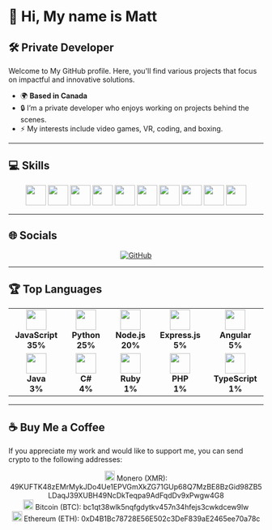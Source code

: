 # 👋 Hi, My name is Matt

## 🛠️ Private Developer

Welcome to My GitHub profile. Here, you'll find various projects that focus on impactful and innovative solutions.

- 🌍 **Based in Canada**
- 🔒 I’m a private developer who enjoys working on projects behind the scenes.
- ⚡ My interests include video games, VR, coding, and boxing.

---

## 💻 Skills
<p align="center">
  <img src="https://cdn.jsdelivr.net/gh/devicons/devicon/icons/javascript/javascript-original.svg" width="40" height="40"/>
  <img src="https://cdn.jsdelivr.net/gh/devicons/devicon/icons/python/python-original.svg" width="40" height="40"/>
  <img src="https://cdn.jsdelivr.net/gh/devicons/devicon/icons/nodejs/nodejs-original.svg" width="40" height="40"/>
  <img src="https://cdn.jsdelivr.net/gh/devicons/devicon/icons/express/express-original.svg" width="40" height="40"/>
  <img src="https://cdn.jsdelivr.net/gh/devicons/devicon/icons/angularjs/angularjs-original.svg" width="40" height="40"/>
  <img src="https://cdn.jsdelivr.net/gh/devicons/devicon/icons/java/java-original.svg" width="40" height="40"/>
  <img src="https://cdn.jsdelivr.net/gh/devicons/devicon/icons/csharp/csharp-original.svg" width="40" height="40"/>
  <img src="https://cdn.jsdelivr.net/gh/devicons/devicon/icons/ruby/ruby-original.svg" width="40" height="40"/>
  <img src="https://cdn.jsdelivr.net/gh/devicons/devicon/icons/php/php-original.svg" width="40" height="40"/>
  <img src="https://cdn.jsdelivr.net/gh/devicons/devicon/icons/typescript/typescript-original.svg" width="40" height="40"/>
</p>

---

## 🌐 Socials
<p align="center">
  <a href="https://github.com/Kaos2121">
    <img src="https://img.shields.io/badge/GitHub-100000?style=for-the-badge&logo=github&logoColor=white" alt="GitHub"/>
  </a>
</p>

---

## 🏆 Top Languages
<div align="center">
  <table>
    <tr>
      <td align="center" width="140">
        <img src="https://cdn.jsdelivr.net/gh/devicons/devicon/icons/javascript/javascript-original.svg" width="40" height="40"/><br>
        <b>JavaScript</b><br><b>35%</b>
      </td>
      <td align="center" width="140">
        <img src="https://cdn.jsdelivr.net/gh/devicons/devicon/icons/python/python-original.svg" width="40" height="40"/><br>
        <b>Python</b><br><b>25%</b>
      </td>
      <td align="center" width="140">
        <img src="https://cdn.jsdelivr.net/gh/devicons/devicon/icons/nodejs/nodejs-original.svg" width="40" height="40"/><br>
        <b>Node.js</b><br><b>20%</b>
      </td>
      <td align="center" width="140">
        <img src="https://cdn.jsdelivr.net/gh/devicons/devicon/icons/express/express-original.svg" width="40" height="40"/><br>
        <b>Express.js</b><br><b>5%</b>
      </td>
      <td align="center" width="140">
        <img src="https://cdn.jsdelivr.net/gh/devicons/devicon/icons/angularjs/angularjs-original.svg" width="40" height="40"/><br>
        <b>Angular</b><br><b>5%</b>
      </td>
    </tr>
    <tr>
      <td align="center" width="140">
        <img src="https://cdn.jsdelivr.net/gh/devicons/devicon/icons/java/java-original.svg" width="40" height="40"/><br>
        <b>Java</b><br><b>3%</b>
      </td>
      <td align="center" width="140">
        <img src="https://cdn.jsdelivr.net/gh/devicons/devicon/icons/csharp/csharp-original.svg" width="40" height="40"/><br>
        <b>C#</b><br><b>4%</b>
      </td>
      <td align="center" width="140">
        <img src="https://cdn.jsdelivr.net/gh/devicons/devicon/icons/ruby/ruby-original.svg" width="40" height="40"/><br>
        <b>Ruby</b><br><b>1%</b>
      </td>
      <td align="center" width="140">
        <img src="https://cdn.jsdelivr.net/gh/devicons/devicon/icons/php/php-original.svg" width="40" height="40"/><br>
        <b>PHP</b><br><b>1%</b>
      </td>
      <td align="center" width="140">
        <img src="https://cdn.jsdelivr.net/gh/devicons/devicon/icons/typescript/typescript-original.svg" width="40" height="40"/><br>
        <b>TypeScript</b><br><b>1%</b>
      </td>
    </tr>
  </table>
</div>

---

## ☕ Buy Me a Coffee
If you appreciate my work and would like to support me, you can send crypto to the following addresses:

<p align="center">
  <img src="https://cryptologos.cc/logos/monero-xmr-logo.png" width="20" height="20"/> Monero (XMR): 49KUFTK48zEMrMykJDo4Ue1EPVGmXkZG71GUp68Q7MzBE8BzGid98ZB5LDaqJ39XUBH49NcDkTeqpa9AdFqdDv9xPwgw4G8<br>
  <img src="https://cryptologos.cc/logos/bitcoin-btc-logo.png" width="20" height="20"/> Bitcoin (BTC): bc1qt38wlk5nqfgdytkv457n34hfejs3cwkdcew9lw<br>
  <img src="https://cryptologos.cc/logos/ethereum-eth-logo.png" width="20" height="20"/> Ethereum (ETH): 0xD4B1Bc78728E56E502c3DeF839aE2465ee70a78c
</p>


